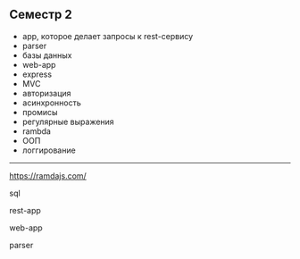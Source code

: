 ## Семестр 2  

- app, которое делает запросы к rest-сервису  
- parser  
- базы данных  
- web-app  
- express  
- MVC  
- авторизация  
- асинхронность  
- промисы  
- регулярные выражения  
- rambda  
- ООП  
- логгирование  

---  


https://ramdajs.com/  

sql  

rest-app

web-app  

parser  

